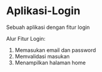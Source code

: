 # Aplikasi-Login
Sebuah aplikasi dengan fitur login

Alur Fitur Login:
1. Memasukan email dan password
2. Memvalidasi masukan
3. Menampilkan halaman home
